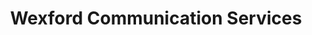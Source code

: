 ---
title: "Wexford Communication Services"
url: /wexford/wexford-communication-services/
shop: mobile phone
---